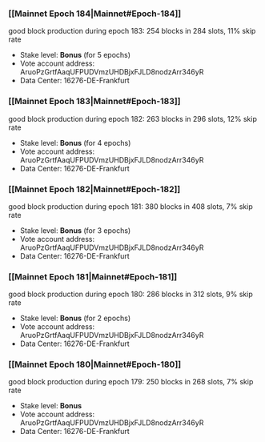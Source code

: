 ### [[Mainnet Epoch 184|Mainnet#Epoch-184]]
good block production during epoch 183: 254 blocks in 284 slots, 11% skip rate
* Stake level: **Bonus** (for 5 epochs)
* Vote account address: AruoPzGrtfAaqUFPUDVmzUHDBjxFJLD8nodzArr346yR
* Data Center: 16276-DE-Frankfurt
### [[Mainnet Epoch 183|Mainnet#Epoch-183]]
good block production during epoch 182: 263 blocks in 296 slots, 12% skip rate
* Stake level: **Bonus** (for 4 epochs)
* Vote account address: AruoPzGrtfAaqUFPUDVmzUHDBjxFJLD8nodzArr346yR
* Data Center: 16276-DE-Frankfurt
### [[Mainnet Epoch 182|Mainnet#Epoch-182]]
good block production during epoch 181: 380 blocks in 408 slots, 7% skip rate
* Stake level: **Bonus** (for 3 epochs)
* Vote account address: AruoPzGrtfAaqUFPUDVmzUHDBjxFJLD8nodzArr346yR
* Data Center: 16276-DE-Frankfurt
### [[Mainnet Epoch 181|Mainnet#Epoch-181]]
good block production during epoch 180: 286 blocks in 312 slots, 9% skip rate
* Stake level: **Bonus** (for 2 epochs)
* Vote account address: AruoPzGrtfAaqUFPUDVmzUHDBjxFJLD8nodzArr346yR
* Data Center: 16276-DE-Frankfurt
### [[Mainnet Epoch 180|Mainnet#Epoch-180]]
good block production during epoch 179: 250 blocks in 268 slots, 7% skip rate
* Stake level: **Bonus**
* Vote account address: AruoPzGrtfAaqUFPUDVmzUHDBjxFJLD8nodzArr346yR
* Data Center: 16276-DE-Frankfurt